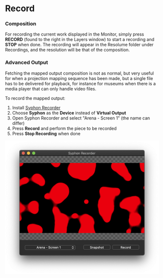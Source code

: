 # Record

### Composition

For recording the current work displayed in the Monitor, simply press **RECORD** \(found to the right in the Layers window\) to start a recording and **STOP** when done. The recording will appear in the Resolume folder under Recordings, and the resolution will be that of the composition.

### Advanced Output

Fetching the mapped output composition is not as normal, but very useful for when a projection mapping sequence has been made, but a single file has to be delivered for playback, for instance for museums when there is a media player that can only handle video files.

To record the mapped output:

1. Install [Syphon Recorder](http://syphon.v002.info/recorder/)
2. Choose **Syphon** as the **Device** instead of **Virtual Output**
3. Open Syphon Recorder and select "Arena - Screen 1" \(the name can differ\)
4. Press **Record** and perform the piece to be recorded
5. Press **Stop Recording** when done

![](../../../../.gitbook/assets/resolume-syphon-recorder.png)

